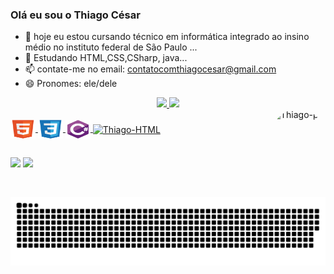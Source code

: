 ### Olá eu sou o Thiago César


- 🔭 hoje eu estou cursando técnico em informática integrado ao insino médio no instituto federal de São Paulo  ...
- 🌱 Estudando HTML,CSS,CSharp, java...
- 📫 contate-me no email: contatocomthiagocesar@gmail.com
- 😄 Pronomes: ele/dele

<div align="center">
  <a href="https://github.com/Lug7">
  <img height="180em" src="https://github-readme-stats.vercel.app/api?username=Lug7&show_icons=true&theme=tokyonight&include_all_commits=true&count_private=true"/>
  <img height="180em" src="https://github-readme-stats.vercel.app/api/top-langs/?username=Lug7&layout=compact&langs_count=7&theme=tokyonight"/>
</div>
    <img align="right" alt="Thiago-pic" height="140" style="border-radius:80px;"src="https://cdn.discordapp.com/attachments/798733917879795715/982680196127809587/download20220606131907.png?width=676&height=676">  
<div style="display: inline_block"><br>

  <img align="center" alt="Thiago-HTML" height="30" width="40" src="https://raw.githubusercontent.com/devicons/devicon/master/icons/html5/html5-original.svg">
  <img align="center" alt="Thiago-CSS" height="30" width="40" src="https://raw.githubusercontent.com/devicons/devicon/master/icons/css3/css3-original.svg">
  <img align="center" alt="Thiago-Csharp" height="30" width="40" src="https://raw.githubusercontent.com/devicons/devicon/master/icons/csharp/csharp-original.svg">
  <img align="center" alt="Thiago-HTML" height="30" width="40" src="https://cdn.jsdelivr.net/gh/devicons/devicon/icons/java/java-plain.svg"/>
</div>
  
  ##
  
  <div>
     <a href="https://www.linkedin.com/in/thiago-césar-328092236/" target="_blank"><img src="https://img.shields.io/badge/-LinkedIn-%230077B5?style=for-the-badge&logo=linkedin&logoColor=white" target="_blank"></a> 
     <a href = "mailto:contatocomthiagocesar@gmail.com"><img src="https://img.shields.io/badge/-Gmail-%23333?style=for-the-badge&logo=gmail&logoColor=white" target="_blank"></a>
  </div>
  
  ##
  

  ![snake gif](https://github.com/Lug7/Lug7/blob/output/github-contribution-grid-snake.svg)
 

